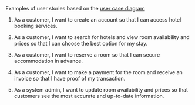 
Examples of user stories based on the [user case diagram](use-case-diagram/README.md)

1. As a customer, I want to create an account so that I can access hotel booking services.

2. As a customer, I want to search for hotels and view room availability and prices so that I can choose the best option for my stay.

3. As a customer, I want to reserve a room so that I can secure accommodation in advance.

4. As a customer, I want to make a payment for the room and receive an invoice so that I have proof of my transaction.

5. As a system admin, I want to update room availability and prices so that customers see the most accurate and up-to-date information.

